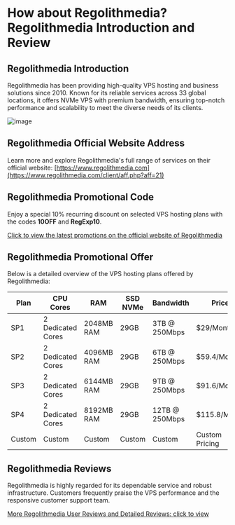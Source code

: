 # How about Regolithmedia? Regolithmedia Introduction and Review

## Regolithmedia Introduction

Regolithmedia has been providing high-quality VPS hosting and business solutions since 2010. Known for its reliable services across 33 global locations, it offers NVMe VPS with premium bandwidth, ensuring top-notch performance and scalability to meet the diverse needs of its clients.

![image](https://github.com/wybles53/Regolithmedia/assets/169439986/f56c49c1-d8c2-4258-998c-b8ca4d87c286)

## Regolithmedia Official Website Address

Learn more and explore Regolithmedia's full range of services on their official website: [https://www.regolithmedia.com](https://www.regolithmedia.com/client/aff.php?aff=21)

## Regolithmedia Promotional Code

Enjoy a special 10% recurring discount on selected VPS hosting plans with the codes **10OFF** and **RegExp10**.

[Click to view the latest promotions on the official website of Regolithmedia](https://www.regolithmedia.com/client/aff.php?aff=21)

## Regolithmedia Promotional Offer

Below is a detailed overview of the VPS hosting plans offered by Regolithmedia:

| Plan  | CPU Cores        | RAM        | SSD NVMe | Bandwidth      | Price         | Purchase Link                                             |
|-------|------------------|------------|----------|----------------|---------------|-----------------------------------------------------------|
| SP1   | 2 Dedicated Cores| 2048MB RAM | 29GB     | 3TB @ 250Mbps  | $29/Month     | [Order Now](https://www.regolithmedia.com/client/aff.php?aff=21) |
| SP2   | 2 Dedicated Cores| 4096MB RAM | 29GB     | 6TB @ 250Mbps  | $59.4/Month   | [Order Now](https://www.regolithmedia.com/client/aff.php?aff=21) |
| SP3   | 2 Dedicated Cores| 6144MB RAM | 29GB     | 9TB @ 250Mbps  | $91.6/Month   | [Order Now](https://www.regolithmedia.com/client/aff.php?aff=21) |
| SP4   | 2 Dedicated Cores| 8192MB RAM | 29GB     | 12TB @ 250Mbps | $115.8/Month  | [Order Now](https://www.regolithmedia.com/client/aff.php?aff=21) |
| Custom| Custom           | Custom     | Custom   | Custom         | Custom Pricing| Contact Sales                                               |

## Regolithmedia Reviews

Regolithmedia is highly regarded for its dependable service and robust infrastructure. Customers frequently praise the VPS performance and the responsive customer support team.

[More Regolithmedia User Reviews and Detailed Reviews: click to view](https://www.regolithmedia.com/client/aff.php?aff=21)
